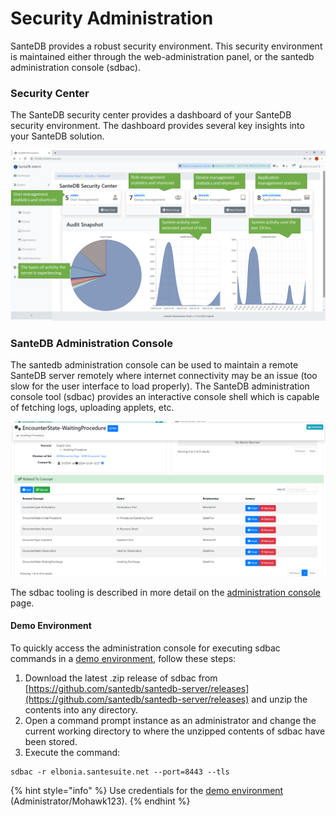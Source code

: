 # Security Administration

SanteDB provides a robust security environment. This security environment is maintained either through the web-administration panel, or the santedb administration console (sdbac).

### Security Center

The SanteDB security center provides a dashboard of your SanteDB security environment. The dashboard provides several key insights into your SanteDB solution.

![](<../../../.gitbook/assets/image (141).png>)

### SanteDB Administration Console

The santedb administration console can be used to maintain a remote SanteDB server remotely where internet connectivity may be an issue (too slow for the user interface to load properly). The SanteDB administration console tool (sdbac) provides an interactive console shell which is capable of fetching logs, uploading applets, etc.&#x20;

![](<../../../.gitbook/assets/image (5).png>)

The sdbac tooling is described in more detail on the [administration console](../../../operations/server-administration/santedb-icdr-admin-console/) page.

#### Demo Environment

To quickly access the administration console for executing sdbac commands in a [demo environment](../../../installation/installation/santedb-server/installation-on-virtual-or-physical-environments/installing-a-development-demo-environment.md), follow these steps:

1. Download the latest .zip release of sdbac from [https://github.com/santedb/santedb-server/releases](https://github.com/santedb/santedb-server/releases) and unzip the contents into any directory.
2. Open a command prompt instance as an administrator and change the current working directory to where the unzipped contents of sdbac have been stored.
3. Execute the command:&#x20;

```
sdbac -r elbonia.santesuite.net --port=8443 --tls
```

{% hint style="info" %}
Use credentials for the [demo environment](../../../installation/installation/santedb-server/installation-on-virtual-or-physical-environments/installing-a-development-demo-environment.md) (Administrator/Mohawk123).
{% endhint %}
